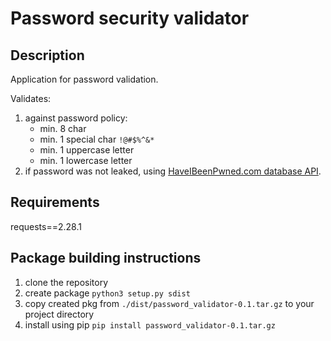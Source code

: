 # Password security validator
## Description
Application for password validation.

Validates:
1. against password policy:
    - min. 8 char
    - min. 1 special char `!@#$%^&*`
    - min. 1 uppercase letter
    - min. 1 lowercase letter
2. if password was not leaked, using [HaveIBeenPwned.com database API](https://haveibeenpwned.com/API/v3).

## Requirements
requests==2.28.1

## Package building instructions
1. clone the repository
2. create package `python3 setup.py sdist`
3. copy created pkg from `./dist/password_validator-0.1.tar.gz` to your project directory
4. install using pip `pip install password_validator-0.1.tar.gz`
